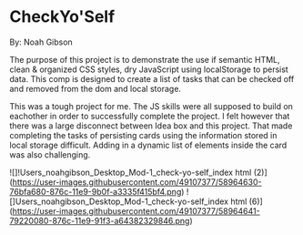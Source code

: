 # CheckYo'Self

By: Noah Gibson

The purpose of this project is to demonstrate the use if semantic HTML, clean & organized CSS styles, dry JavaScript using localStorage to persist data. This comp is designed to create a list of tasks that can be checked off and removed from the dom and local storage.

This was a tough project for me. The JS skills were all supposed to build on eachother in order to successfully complete the project. I felt however that there was a large disconnect between Idea box and this project. That made completing the tasks of persisting cards using the information stored in local storage difficult. Adding in a dynamic list of elements inside the card was also challenging. 

![]!Users_noahgibson_Desktop_Mod-1_check-yo-self_index html (2)](https://user-images.githubusercontent.com/49107377/58964630-76bfa680-876c-11e9-9b0f-a3335f415bf4.png)
![]Users_noahgibson_Desktop_Mod-1_check-yo-self_index html (6)](https://user-images.githubusercontent.com/49107377/58964641-79220080-876c-11e9-91f3-a64382329846.png)
